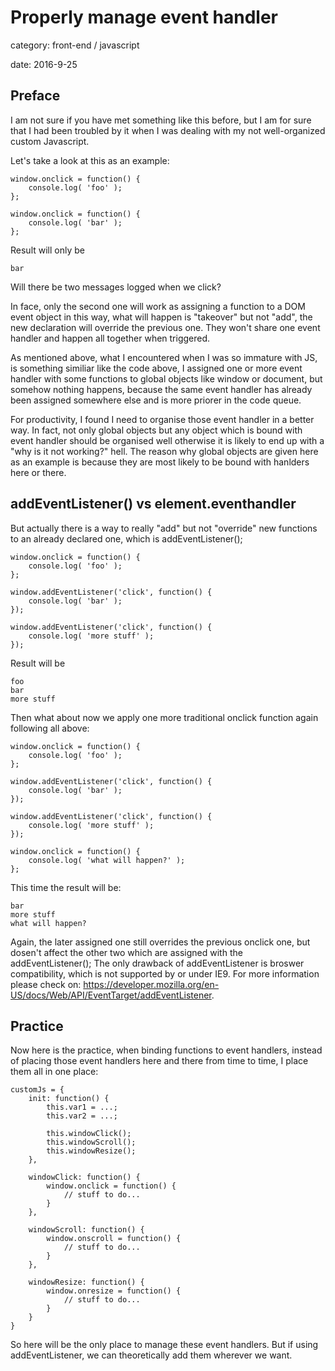 # Properly manage event handler

<div class="meta">
<p>category: front-end / javascript</p>
<p>date: 2016-9-25</p>
</div>

## Preface

I am not sure if you have met something like this before, but I am for sure that I had been troubled by it when I was dealing with my not well-organized custom Javascript.

Let's take a look at this as an example:

	window.onclick = function() {
		console.log( 'foo' );
	};

	window.onclick = function() {
		console.log( 'bar' );
	};

Result will only be 

	bar


Will there be two messages logged when we click?

In face, only the second one will work as assigning a function to a DOM event object in this way, what will happen is "takeover" but not "add", the new declaration will override the previous one. They won't share one event handler and happen all together when triggered.

As mentioned above, what I encountered when I was so immature with JS, is something similiar like the code above, I assigned one or more event handler with some functions to global objects like window or document, but somehow nothing happens, because the same event handler has already been assigned somewhere else and is more priorer in the code queue. 

For productivity, I found I need to organise those event handler in a better way. In fact, not only global objects but any object which is bound with event handler should be organised well otherwise it is likely to end up with a "why is it not working?" hell. The reason why global objects are given here as an example is because they are most likely to be bound with hanlders here or there.

## addEventListener() vs element.eventhandler

But actually there is a way to really "add" but not "override" new functions to an already declared one, which is addEventListener();

	window.onclick = function() {
		console.log( 'foo' );
	};

	window.addEventListener('click', function() {
		console.log( 'bar' );
	});

	window.addEventListener('click', function() {
		console.log( 'more stuff' );
	});

Result will be 

	foo
	bar
	more stuff

Then what about now we apply one more traditional onclick function again following all above:

	window.onclick = function() {
		console.log( 'foo' );
	};

	window.addEventListener('click', function() {
		console.log( 'bar' );
	});

	window.addEventListener('click', function() {
		console.log( 'more stuff' );
	});

	window.onclick = function() {
		console.log( 'what will happen?' );
	};

This time the result will be:

	bar
	more stuff
	what will happen?

Again, the later assigned one still overrides the previous onclick one, but dosen't affect the other two which are assigned with the addEventListener(); The only drawback of addEventListener is broswer compatibility, which is not supported by or under IE9. For more information please check on: https://developer.mozilla.org/en-US/docs/Web/API/EventTarget/addEventListener. 

## Practice

Now here is the practice, when binding functions to event handlers, instead of placing those event handlers here and there from time to time, I place them all in one place:

	customJs = {
		init: function() {
			this.var1 = ...;
			this.var2 = ...;

			this.windowClick();
			this.windowScroll();
			this.windowResize();
		},

		windowClick: function() {
			window.onclick = function() {
				// stuff to do...
			}
		},

		windowScroll: function() {
			window.onscroll = function() {
				// stuff to do...
			}
		},

		windowResize: function() {
			window.onresize = function() {
				// stuff to do...
			}
		}
	}

So here will be the only place to manage these event handlers. But if using addEventListener, we can theoretically add them wherever we want.





